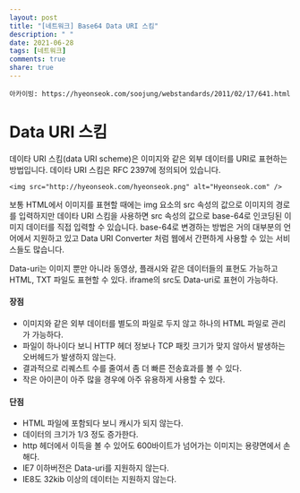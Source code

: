 ```yaml
---
layout: post
title: "[네트워크] Base64 Data URI 스킴"
description: " "
date: 2021-06-28
tags: [네트워크]
comments: true
share: true
---
```



`아카이빙: https://hyeonseok.com/soojung/webstandards/2011/02/17/641.html`

# Data URI 스킴

데이타 URI 스킴(data URI scheme)은 이미지와 같은 외부 데이터를 URI로 표현하는 방법입니다. 데이타 URI 스킴은 RFC 2397에 정의되어 있습니다.

```
<img src="http://hyeonseok.com/hyeonseok.png" alt="Hyeonseok.com" />
```

보통 HTML에서 이미지를 표현할 때에는 img 요소의 src 속성의 값으로 이미지의 경로를 입력하지만 데이타 URI 스킴을 사용하면 src 속성의 값으로 base-64로 인코딩된 이미지 데이터를 직접 입력할 수 있습니다. base-64로 변경하는 방법은 거의 대부분의 언어에서 지원하고 있고 Data URI Converter 처럼 웹에서 간편하게 사용할 수 있는 서비스들도 많습니다.

Data-uri는 이미지 뿐만 아니라 동영상, 플래시와 같은 데이터들의 표현도 가능하고 HTML, TXT 파일도 표현할 수 있다. iframe의 src도 Data-uri로 표현이 가능하다.

#### 장점

- 이미지와 같은 외부 데이터를 별도의 파일로 두지 않고 하나의 HTML 파일로 관리가 가능하다.
- 파일이 하나이다 보니 HTTP 헤더 정보나 TCP 패킷 크기가 맞지 않아서 발생하는 오버헤드가 발생하지 않는다.
- 결과적으로 리퀘스트 수를 줄여서 좀 더 빠른 전송효과를 볼 수 있다.
- 작은 아이콘이 아주 많을 경우에 아주 유용하게 사용할 수 있다.

#### 단점

- HTML 파일에 포함되다 보니 캐시가 되지 않는다.
- 데이터의 크기가 1/3 정도 증가한다.
- http 헤더에서 이득을 볼 수 있어도 600바이트가 넘어가는 이미지는 용량면에서 손해다.
- IE7 이하버전은 Data-uri를 지원하지 않는다.
- IE8도 32kib 이상의 데이터는 지원하지 않는다.
